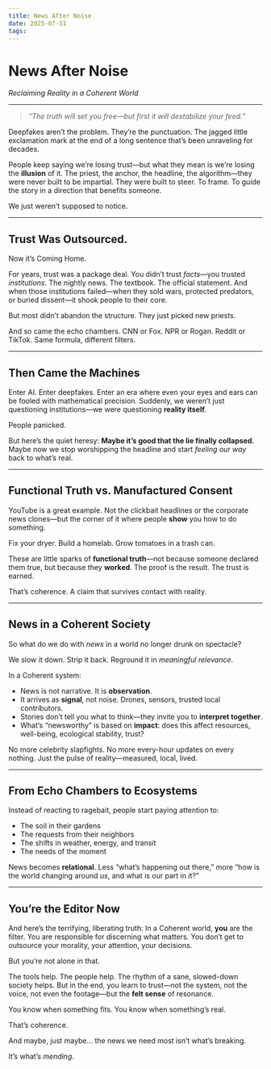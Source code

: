 ```yaml
---
title: News After Noise
date: 2025-07-31
tags:
---
```

# **News After Noise**

_Reclaiming Reality in a Coherent World_

---

> _“The truth will set you free—but first it will destabilize your feed.”_

Deepfakes aren’t the problem. They’re the punctuation. The jagged little exclamation mark at the end of a long sentence that’s been unraveling for decades.

People keep saying we’re losing trust—but what they mean is we’re losing the **illusion** of it. The priest, the anchor, the headline, the algorithm—they were never built to be impartial. They were built to steer. To frame. To guide the story in a direction that benefits someone.

We just weren’t supposed to notice.

---
## **Trust Was Outsourced.**

Now it’s Coming Home.

For years, trust was a package deal. You didn’t trust _facts_—you trusted _institutions_. The nightly news. The textbook. The official statement. And when those institutions failed—when they sold wars, protected predators, or buried dissent—it shook people to their core.

But most didn’t abandon the structure. They just picked new priests.

And so came the echo chambers. CNN or Fox. NPR or Rogan. Reddit or TikTok. Same formula, different filters.

---
## **Then Came the Machines**

Enter AI. Enter deepfakes. Enter an era where even your eyes and ears can be fooled with mathematical precision. Suddenly, we weren’t just questioning institutions—we were questioning **reality itself**.

People panicked.

But here’s the quiet heresy:
**Maybe it’s good that the lie finally collapsed.**
Maybe now we stop worshipping the headline and start _feeling our way_ back to what’s real.

---

## **Functional Truth vs. Manufactured Consent**

YouTube is a great example. Not the clickbait headlines or the corporate news clones—but the corner of it where people **show** you how to do something.

Fix your dryer. Build a homelab. Grow tomatoes in a trash can.

These are little sparks of **functional truth**—not because someone declared them true, but because they **worked**. The proof is the result. The trust is earned.

That’s coherence. A claim that survives contact with reality.

---

## **News in a Coherent Society**

So what do we do with _news_ in a world no longer drunk on spectacle?

We slow it down. Strip it back. Reground it in _meaningful relevance_.

In a Coherent system:

- News is not narrative. It is **observation**.
- It arrives as **signal**, not noise. Drones, sensors, trusted local contributors.
- Stories don’t tell you what to think—they invite you to **interpret together**.
- What’s “newsworthy” is based on **impact**: does this affect resources, well-being, ecological stability, trust?

No more celebrity slapfights. No more every-hour updates on every nothing. Just the pulse of reality—measured, local, lived.

---
## **From Echo Chambers to Ecosystems**

Instead of reacting to ragebait, people start paying attention to:

- The soil in their gardens
- The requests from their neighbors
- The shifts in weather, energy, and transit
- The needs of the moment

News becomes **relational**. Less “what’s happening out there,” more “how is the world changing around _us_, and what is our part in it?”

---
## **You’re the Editor Now**

And here’s the terrifying, liberating truth:
In a Coherent world, **you** are the filter.
You are responsible for discerning what matters.
You don’t get to outsource your morality, your attention, your decisions.

But you’re not alone in that.

The tools help. The people help. The rhythm of a sane, slowed-down society helps. But in the end, you learn to trust—not the system, not the voice, not even the footage—but the **felt sense** of resonance.

You know when something fits.
You know when something’s real.

That’s coherence.

And maybe, just maybe… the news we need most isn’t what’s breaking.

It’s what’s _mending_.